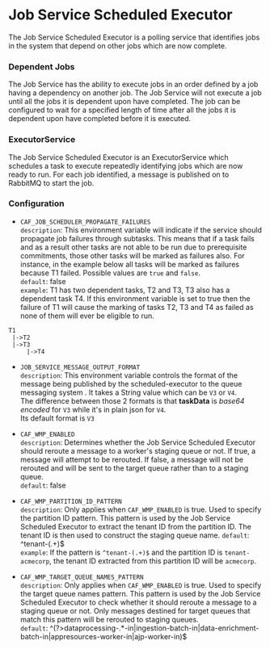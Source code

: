 # Job Service Scheduled Executor

The Job Service Scheduled Executor is a polling service that identifies jobs in the system that depend on other jobs which are now complete.

### Dependent Jobs
The Job Service has the ability to execute jobs in an order defined by a job having a dependency on another job.  The Job Service will not execute a job until all the jobs it is dependent upon have completed.  The job can be configured to wait for a specified length of time after all the jobs it is dependent upon have completed before it is executed. 

### ExecutorService
The Job Service Scheduled Executor is an ExecutorService which schedules a task to execute repeatedly identifying jobs which are now ready to run. For each job identified, a message is published on to RabbitMQ to start the job.  

### Configuration  

- `CAF_JOB_SCHEDULER_PROPAGATE_FAILURES`  
`description`: This environment variable will indicate if the service should propagate job failures through subtasks. This means that if a task fails and as a result other tasks are not able to be run due to prerequisite commitments, those other tasks will be marked as failures also.
For instance, in the example below all tasks will be marked as failures because T1 failed. Possible values are `true` and `false`.  
`default`: false  
`example`: T1 has two dependent tasks, T2 and T3, T3 also has a dependent task T4. If this environment variable is set to true then the failure of T1 will cause the marking of tasks T2, T3 and T4 as failed as none of them will ever be eligible to run.  
````
T1
 |->T2
 |->T3
     |->T4
````
- `JOB_SERVICE_MESSAGE_OUTPUT_FORMAT`  
  `description`: This environment variable controls the format of the message being published by the scheduled-executor to the queue messaging system . It takes a String value which can be `V3` or `V4`.  
  The difference between those 2 formats is that **taskData** is _base64 encoded_ for `V3` while it's in plain json for `V4`.  
  Its default format is `V3`

- `CAF_WMP_ENABLED`  
`description`: Determines whether the Job Service Scheduled Executor should reroute a message to a worker's staging queue or not. If 
true, a message will attempt to be rerouted. If false, a message will not be rerouted and will be sent to the target queue rather than
to a staging queue.  
`default`: false

- `CAF_WMP_PARTITION_ID_PATTERN`   
`description`: Only applies when `CAF_WMP_ENABLED` is true. Used to specify the partition ID pattern. This pattern is used
by the Job Service Scheduled Executor to extract the tenant ID from the partition ID. The tenant ID is then used to construct the
staging queue name.
`default`: ^tenant-(.+)$  
`example`: If the pattern is `^tenant-(.+)$` and the partition ID is `tenant-acmecorp`, the tenant ID extracted from this partition
ID will be `acmecorp`.

- `CAF_WMP_TARGET_QUEUE_NAMES_PATTERN`   
`description`: Only applies when `CAF_WMP_ENABLED` is true. Used to specify the target queue names pattern. This pattern is used
by the Job Service Scheduled Executor to check whether it should reroute a message to a staging queue or not. Only messages destined for 
target queues that match this pattern will be rerouted to staging queues.  
`default`: ^(?>dataprocessing-.*-in|ingestion-batch-in|data-enrichment-batch-in|appresources-worker-in|ajp-worker-in)$
